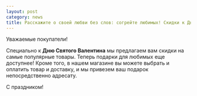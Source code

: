 ```yaml
---
layout: post
category: news
title: Расскажите о своей любви без слов: согрейте любимых! Скидки к Дню Святого Валентина!
---
```

Уважаемые покупатели!

Специально к **Дню Святого Валентина** мы предлагаем вам скидки на самые популярные товары. 
Теперь подарки для любимых еще доступнее!
Кроме того, в нашем магазине вы можете выбрать и оплатить товар и доставку, и мы привезем ваш подарок непосредственно адресату.

С праздником!
